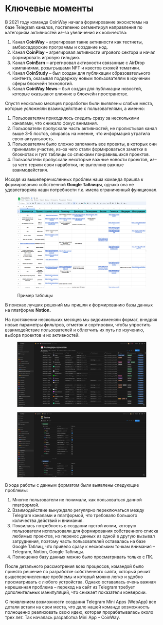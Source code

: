 # Ключевые моменты

В 2021 году команда CoinWay начала формирование экосистемы на базе Telegram каналов, постепенно сегментируя направления по категориям активностей из–за увеличения их количества:

1. Канал **CoinWay** – агрегировал такие активности как тестнеты, амбассадорские программы и создание нод.
2. Канал **CoinPlay** – агрегировал активности игрового сектора и начал формировать игровую гильдию.
3. Канал **CoinEarn** – агрегировал активности связанные с AirDrop кампаниями, розыгрышами NFT и квестов схожей тематики.
4. Канал **CoinStudy** – был создан для публикации образовательного контента, оказывая поддержку новым пользователям в изучении сферы блокчейн технологий.
5. Канал **CoinWay News** – был создан для публикации новостей, которые оказывают влияние в блокчейн пространстве.

Спустя несколько месяцев проработки были выявлены слабые места, которые усложняли взаимодействие с пользователями, а именно:

1. Пользователям приходилось следить сразу за несколькими каналами, что снижало фокус внимания.
2. Пользователи пропускали часть активностей, не пролистывая канал выше 3–5 постов, опираясь на мнение, что информация утратила свою актуальность.
3. Пользователям было сложно запомнить все проекты, в которых они принимали участие, из–за чего стали формироваться заметки в блокнотах и гугл таблицы со списками понравившихся проектов.
4. Пользователи пропускали некоторые важные новости проектов, из–за чего теряли свои наработки, не выполнив важные взаимодействия.

Исходя из вышеперечисленных проблем наша команда пришла к формированию собственной **Google Таблицы**, однако она не удовлетворяла наши потребности т.к. имела ограниченный функционал.

<figure><img src="../.gitbook/assets/изображение (1).png" alt=""><figcaption><p>Пример таблицы</p></figcaption></figure>

В поисках лучших решений мы пришли к формированию базы данных на платформе **Notion.**

На протяжении нескольких месяцев мы видоизменяли формат, внедряя новые параметры фильтров, отметок и сортировки, чтобы упростить взаимодействие пользователей и облегчить их путь по изучению, выбора проектов и их активностей.

<div data-full-width="false">

<figure><img src="../.gitbook/assets/изображение (5).png" alt=""><figcaption></figcaption></figure>

</div>

<figure><img src="../.gitbook/assets/изображение (6).png" alt=""><figcaption></figcaption></figure>

В ходе работы с данным форматом были выявлены следующие проблемы:

1. Многие пользователи не понимали, как пользоваться данной платформой.
2. Взаимодействие вынуждало регулярно переключаться между Telegram каналами и платформой, что требовало большого количества действий и внимания.
3. Появилась потребность в создании пустой копии, которую пользователи использовали для формирования собственного списка любимых проектов, но перенос данных из одной в другую вызывал затруднения, поэтому часть пользователей оставалась на базе Google Таблиц, что привело сразу к нескольким точкам внимания – Telegram, Notion, Google Таблицы.
4. Полноценно базу данных можно было просматривать только с ПК.

После детального рассмотрения всех процессов, командой было принято решение по разработке собственного сайта, который решит вышеперечисленные проблемы и который можно легко и удобно просматривать с любого устройства. Однако оставалась очень важная нерешенная проблема – переход на сайт из Telegram требует дополнительных манипуляций, что снижает показатели конверсии.

С появлением возможности создания Telegram Mini Apps (WebApp) все детали встали на свои места, что дало нашей команде возможность полноценно реализовать свою идею, которая прорабатывалась около трех лет. Так началась разработка Mini App – CoinWay.
